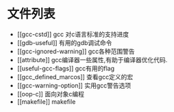 # 文件列表

* [[gcc-cstd]] gcc 对c语言标准的支持进度
* [[gdb-useful]] 有用的gdb调试命令
* [[gcc-ignored-warning]] gcc各种范围警告
* [[attribute]] gcc编译器一些属性,有助于编译器优化代码.
* [[useful-gcc-flags]] gcc有用的flag
* [[gcc_defined_marcos]] 查看gcc定义的宏
* [[gcc-warning-option]] 实用gcc警告选项
* [[oop-c]] 面向对象c编程
* [[makefile]] makefile